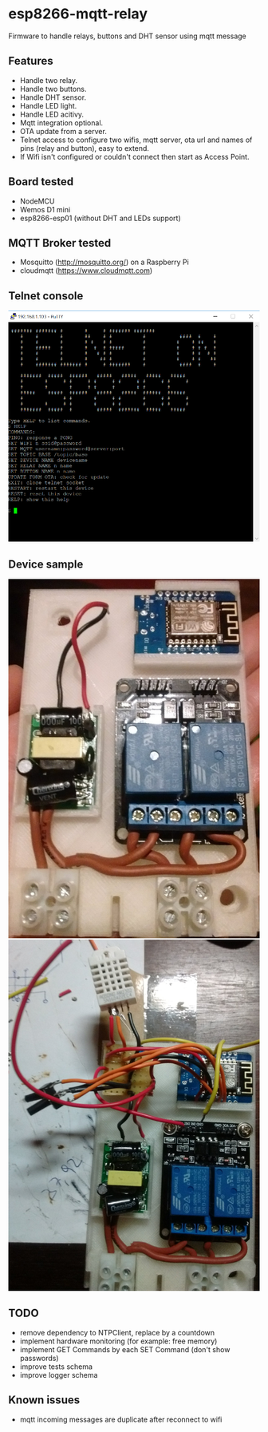# esp8266-mqtt-relay
Firmware to handle relays, buttons and DHT sensor using mqtt message

## Features
* Handle two relay.
* Handle two buttons.
* Handle DHT sensor.
* Handle LED light.
* Handle LED acitivy.
* Mqtt integration optional.
* OTA update from a server.
* Telnet access to configure two wifis, mqtt server, ota url and names of pins (relay and button), easy to extend.
* If Wifi isn't configured or couldn't connect then start as Access Point.

## Board tested
* NodeMCU
* Wemos D1 mini
* esp8266-esp01 (without DHT and LEDs support)

## MQTT Broker tested
* Mosquitto (http://mosquitto.org/) on a Raspberry Pi
* cloudmqtt (https://www.cloudmqtt.com)

## Telnet console
![Telnet console](https://github.com/nelopauselli/esp8266-mqtt-relay/raw/master/doc/telnet-screenshot.png  "")

## Device sample
![Device](https://github.com/nelopauselli/esp8266-mqtt-relay/raw/master/doc/device-1.jpg  "")
![Device](https://github.com/nelopauselli/esp8266-mqtt-relay/raw/master/doc/device-2.jpg  "")


## TODO
* remove dependency to NTPClient, replace by a countdown
* implement hardware monitoring (for example: free memory)
* implement GET Commands by each SET Command (don't show passwords)
* improve tests schema
* improve logger schema

## Known issues
* mqtt incoming messages are duplicate after reconnect to wifi